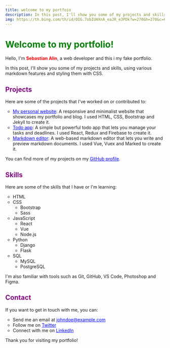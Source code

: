```yaml
---
title: welcome to my portfoio
description: In this post, I'll show you some of my projects and skills, using various markdown features and styling them with CSS.
img: https://th.bing.com/th/id/OIG.7obIUHXnA_eaJR_e3PDk?w=270&h=270&c=6&r=0&o=5&dpr=1.1&pid=ImgGn
---
```


# Welcome to my portfolio!

Hello, I'm **Sebastian Alin**, a web developer and this i my fake portfolio.

In this post, I'll show you some of my projects and skills, using various markdown features and styling them with CSS.

## Projects

Here are some of the projects that I've worked on or contributed to:

- [My personal website](https://johndoe.com/): A responsive and minimalist website that showcases my portfolio and blog. I used HTML, CSS, Bootstrap and Jekyll to create it.
- [Todo app](https://todoapp.com/): A simple but powerful todo app that lets you manage your tasks and deadlines. I used React, Redux and Firebase to create it.
- [Markdown editor](https://markdowneditor.com/): A web-based markdown editor that lets you write and preview markdown documents. I used Vue, Vuex and Marked to create it.

You can find more of my projects on my [GitHub profile](https://github.com/johndoe).

## Skills

Here are some of the skills that I have or I'm learning:

- HTML
- CSS
  - Bootstrap
  - Sass
- JavaScript
  - React
  - Vue
  - Node.js
- Python
  - Django
  - Flask
- SQL
  - MySQL
  - PostgreSQL

I'm also familiar with tools such as Git, GitHub, VS Code, Photoshop and Figma.

## Contact

If you want to get in touch with me, you can:

- Send me an email at johndoe@example.com
- Follow me on [Twitter](https://twitter.com/johndoe)
- Connect with me on [LinkedIn](https://linkedin.com/in/johndoe)

Thank you for visiting my portfolio!

<style> h1 { color: green; }

h2 { color: purple; }

strong { color: red; }

a { color: blue; }

ul { list-style-type: circle; } </style>

